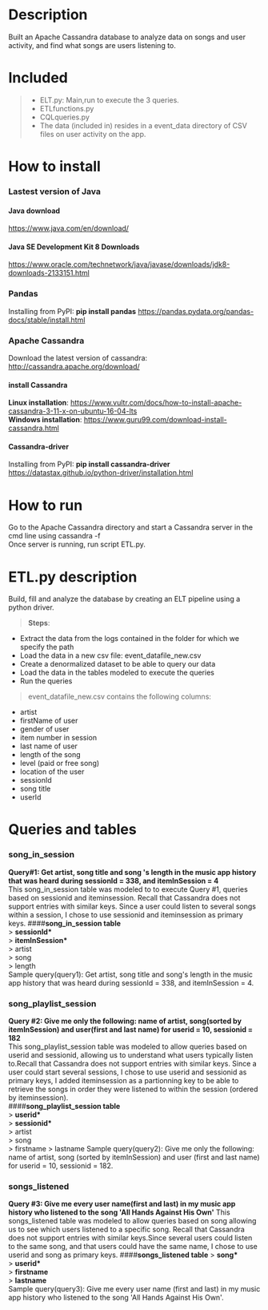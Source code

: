 # Description
Built an Apache Cassandra database to analyze data on songs and user activity, and find what songs are users listening to.

# Included
>- ELT.py: Main,run to execute the 3 queries.
>- ETLfunctions.py
>- CQLqueries.py 
>- The data (included in) resides in a event_data directory of CSV files on user activity on the app.

# How to install 

### Lastest version of Java
#### Java download
https://www.java.com/en/download/
#### Java SE Development Kit 8 Downloads
https://www.oracle.com/technetwork/java/javase/downloads/jdk8-downloads-2133151.html

### Pandas
Installing from PyPI: __pip install pandas__
https://pandas.pydata.org/pandas-docs/stable/install.html

### Apache Cassandra
Download the latest version of cassandra: http://cassandra.apache.org/download/
#### install Cassandra  
__Linux installation__: https://www.vultr.com/docs/how-to-install-apache-cassandra-3-11-x-on-ubuntu-16-04-lts <br>
__Windows installation__: https://www.guru99.com/download-install-cassandra.html
#### Cassandra-driver
Installing from PyPI: __pip install cassandra-driver__
https://datastax.github.io/python-driver/installation.html


# How to run
Go to the Apache Cassandra directory and start a Cassandra server in the cmd line using cassandra -f <br>
Once server is running, run script ETL.py. 


# ETL.py description
Build, fill and analyze the database by creating an ELT pipeline using a python driver.<br>
   > __Steps__:
- Extract the data from the logs contained in the folder for which we specify the path   
- Load the data in a new csv file: event_datafile_new.csv  
- Create a denormalized dataset to be able to query our data   
- Load the data in the tables modeled to execute the queries
- Run the queries

> event_datafile_new.csv contains the following columns: 
- artist 
- firstName of user
- gender of user
- item number in session
- last name of user
- length of the song
- level (paid or free song)
- location of the user
- sessionId
- song title
- userId

# Queries and tables

### song_in_session
__Query#1: Get artist, song title and song 's length in the music app history that was heard during  sessionId = 338, and itemInSession  = 4__ <br>
This song_in_session table was modeled to to execute Query #1, queries based on sessionid and iteminsession. Recall that Cassandra does not support entries with similar keys. Since a user could listen to several songs within a session, I chose to use sessionid and iteminsession as primary keys.
####__song_in_session table__  
    > __sessionId\*__  
    > __itemInSession\*__  
    > artist  
    > song  
    > length  
Sample query(query1): Get artist, song title and song's length in the music app history that was heard during  sessionId = 338, and itemInSession  = 4.

### song_playlist_session
__Query #2: Give me only the following: name of artist, song(sorted by itemInSession) and user(first and last name) for userid = 10, sessionid = 182__ <br>
This song_playlist_session table was modeled to allow queries based on userid and sessionid, allowing us to understand what users typically listen to.Recall that Cassandra does not support entries with similar keys. 
Since a user could start several sessions, I chose to use userid and sessionid as primary keys, I added iteminsession as a partionning key to be able to retrieve the songs in order they were listened to within the session (ordered by iteminsession).  
####__song_playlist_session table__   
    > __userid\*__  
    > __sessionid\*__  
    > artist  
    > song  
    > firstname
    > lastname
Sample query(query2): Give me only the following: name of artist, song (sorted by itemInSession) and user (first and last name) for userid = 10, sessionid = 182.

### songs_listened
__Query #3: Give me every user name(first and last) in my music app history who listened to the song 'All Hands Against His Own'__
This songs_listened table was modeled to allow queries based on song allowing us to see which users listened to a specific song.
Recall that Cassandra does not support entries with similar keys.Since several users could listen to the same song, and that users could have the same name, I chose to use userid and song as primary keys.
####__songs_listened table__ 
    > __song\*__  
    > __userid\*__    
    > __firstname__  
    > __lastname__  
Sample query(query3): Give me every user name (first and last) in my music app history who listened to the song 'All Hands Against His Own'.
